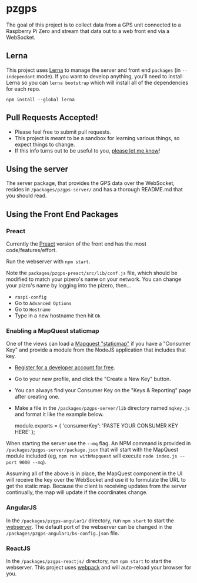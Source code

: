 # pzgps
The goal of this project is to collect data from a GPS unit connected to a Raspberry Pi Zero and stream that data out to a web front end via a WebSocket.

## Lerna
This project uses [Lerna](https://github.com/lerna/lerna) to manage the server and front end `packages` (in `--independant` mode). If you want to develop anything, you'll need to install Lerna so you can `lerna bootstrap` which will install all of the dependencies for each repo.

    npm install --global lerna

## Pull Requests Accepted!
* Please feel free to submit pull requests.
* This project is meant to be a sandbox for learning various things, so expect things to change.
* If this info turns out to be useful to you, [please let me know](https://twitter.com/dankapusta)!

## Using the server
The server package, that provides the GPS data over the WebSocket, resides in `/packages/pzgps-server/` and has a thorough README.md that you should read.

## Using the Front End Packages

### Preact
Currently the [Preact](https://preactjs.com/) version of the front end has the most code/features/effort.

Run the webserver with `npm start`.

Note the `packages/pzgps-preact/src/lib/conf.js` file, which should be modified to match your pizero's name on your network. You can change your pizro's name by logging into the pizero, then...
* `raspi-config`
* Go to `Advanced Options`
* Go to `Hostname`
* Type in a new hostname then hit `Ok`

### Enabling a MapQuest staticmap
One of the views can load a [Mapquest "staticmap"](http://www.mapquestapi.com/staticmap/) if you have a "Consumer Key" and provide a module from the NodeJS application that includes that key.

* [Register for a developer account for free](https://developer.mapquest.com/).
* Go to your new profile, and click the "Create a New Key" button.
* You can always find your Consumer Key on the "Keys &amp; Reporting" page after creating one.
* Make a file in the `/packages/pzgps-server/lib` directory named `mqkey.js` and format it like the example below.

    module.exports = {
      'consumerKey': 'PASTE YOUR CONSUMER KEY HERE'
    };

When starting the server use the `--mq` flag. An NPM command is provided in `/packages/pzgps-server/package.json` that will start with the MapQuest module included (eg, `npm run withMapquest` will execute `node index.js --port 9000 --mq`).

Assuming all of the above is in place, the MapQuest component in the UI will receive the key over the WebSocket and use it to formulate the URL to get the static map. Because the client is receiving updates from the server continually, the map will update if the coordinates change.


### AngularJS
In the `/packages/pzgps-angular1/` directory, run `npm start` to start the [webserver](https://github.com/johnpapa/lite-server). The default port of the webserver can be changed in the `/packages/pzgps-angular1/bs-config.json` file.


### ReactJS
In the `/packages/pzgps-reactjs/` directory, run `npm start` to start the webserver. This project uses [webpack](https://webpack.github.io/) and will auto-reload your browser for you.
